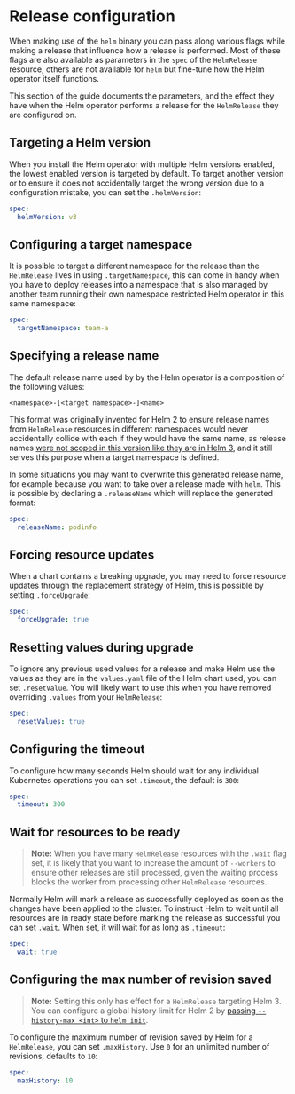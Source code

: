 # Release configuration

When making use of the `helm` binary you can pass along various flags while
making a release that influence how a release is performed. Most of these flags
are also available as parameters in the `spec` of the `HelmRelease` resource,
others are not available for `helm` but fine-tune how the Helm operator itself
functions.

This section of the guide documents the parameters, and the effect they have
when the Helm operator performs a release for the `HelmRelease` they are
configured on.

## Targeting a Helm version

When you install the Helm operator with multiple Helm versions enabled, the
lowest enabled version is targeted by default. To target another version or to
ensure it does not accidentally target the wrong version due to a configuration
mistake, you can set the `.helmVersion`:

```yaml
spec:
  helmVersion: v3
```

## Configuring a target namespace

It is possible to target a different namespace for the release than the
`HelmRelease` lives in using `.targetNamespace`, this can come in handy when
you have to deploy releases into a namespace that is also managed by another
team running their own namespace restricted Helm operator in this same
namespace:

```yaml
spec:
  targetNamespace: team-a
```

## Specifying a release name

The default release name used by by the Helm operator is a composition of the
following values:

```text
<namespace>-[<target namespace>-]<name>
```
This format was originally invented for Helm 2 to ensure release names from
`HelmRelease` resources in different namespaces would never accidentally
collide with each if they would have the same name, as release names
[were not scoped in this version like they are in Helm 3](
https://helm.sh/docs/faq/#release-names-are-now-scoped-to-the-namespace),
and it still serves this purpose when a target namespace is defined.

In some situations you may want to overwrite this generated release name, for
example because you want to take over a release made with `helm`. This is 
possible by declaring a `.releaseName` which will replace the generated format:

```yaml
spec:
  releaseName: podinfo
```

## Forcing resource updates

When a chart contains a breaking upgrade, you may need to force resource updates
through the replacement strategy of Helm, this is possible by setting
`.forceUpgrade`:

```yaml
spec:
  forceUpgrade: true
```

## Resetting values during upgrade

To ignore any previous used values for a release and make Helm use the values
as they are in the `values.yaml` file of the Helm chart used, you can set
`.resetValue`. You will likely want to use this when you have removed
overriding `.values` from your `HelmRelease`:

```yaml
spec:
  resetValues: true
```

## Configuring the timeout

To configure how many seconds Helm should wait for any individual Kubernetes operations
you can set `.timeout`, the default is `300`:

```yaml
spec:
  timeout: 300
```

## Wait for resources to be ready

> **Note:** When you have many `HelmRelease` resources with the `.wait` flag
> set, it is likely that you want to increase the amount of `--workers` to
> ensure other releases are still processed, given the waiting process blocks
> the worker from processing other `HelmRelease` resources.

Normally Helm will mark a release as successfully deployed as soon as the
changes have been applied to the cluster. To instruct Helm to wait until
all resources are in ready state before marking the release as successful
you can set `.wait`. When set, it will wait for as long as
[`.timeout`](#configuring-the-timeout):

```yaml
spec:
  wait: true
```

## Configuring the max number of revision saved

> **Note:** Setting this only has effect for a `HelmRelease` targeting Helm 3.
> You can configure a global history limit for Helm 2 by [passing `--history-max
> <int>` to `helm init`](https://v2.helm.sh/docs/using_helm/#initialize-helm-and-install-tiller).

To configure the maximum number of revision saved by Helm for a `HelmRelease`,
you can set `.maxHistory`. Use `0` for an unlimited number of revisions,
defaults to `10`:

```yaml
spec:
  maxHistory: 10
```
